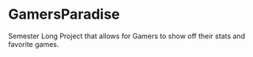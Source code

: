 # GamersParadise
Semester Long Project that allows for Gamers to show off their stats and favorite games.
